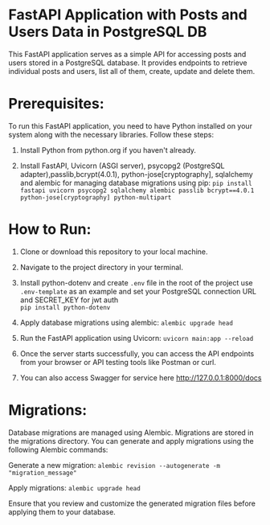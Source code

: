 # FastAPI Application with Posts and Users Data in PostgreSQL DB

This FastAPI application serves as a simple API for accessing posts and users stored in a PostgreSQL database. It provides endpoints to retrieve individual posts and users, list all of them, create, update and delete them.

# Prerequisites:
To run this FastAPI application, you need to have Python installed on your system along with the necessary libraries. Follow these steps:

1. Install Python from python.org if you haven't already.

2. Install FastAPI, Uvicorn (ASGI server), psycopg2 (PostgreSQL adapter),passlib,bcrypt(4.0.1), python-jose[cryptography], sqlalchemy and alembic for managing database migrations using pip:
`pip install fastapi uvicorn psycopg2 sqlalchemy alembic passlib bcrypt==4.0.1 python-jose[cryptography] python-multipart`


# How to Run:

1. Clone or download this repository to your local machine.

2. Navigate to the project directory in your terminal.

3. Install python-dotenv and create `.env` file in the root of the project use `.env-template` as an example and set your PostgreSQL connection URL and SECRET_KEY for jwt auth  
`pip install python-dotenv` 

4. Apply database migrations using alembic:
`alembic upgrade head`

5. Run the FastAPI application using Uvicorn:
`uvicorn main:app --reload`

6. Once the server starts successfully, you can access the API endpoints from your browser or API testing tools like Postman or curl.

7. You can also access Swagger for service here http://127.0.0.1:8000/docs

# Migrations:
Database migrations are managed using Alembic. Migrations are stored in the migrations directory. You can generate and apply migrations using the following Alembic commands:

Generate a new migration:
`alembic revision --autogenerate -m "migration_message"`

Apply migrations:
`alembic upgrade head`

Ensure that you review and customize the generated migration files before applying them to your database.

